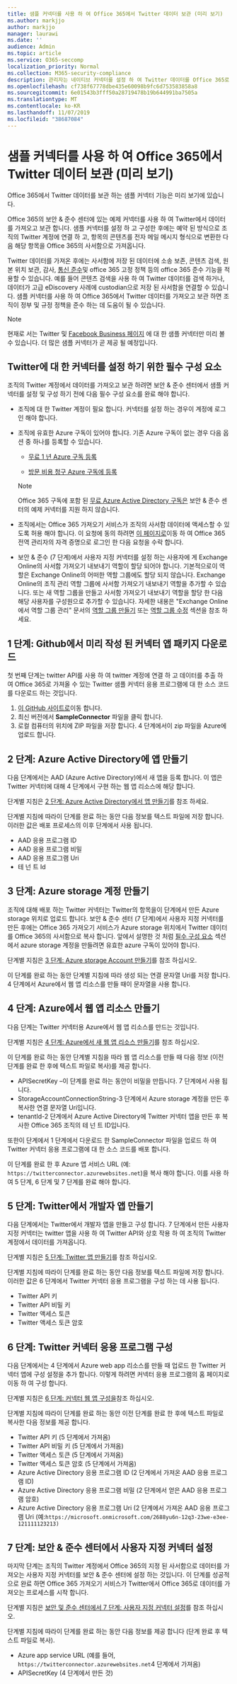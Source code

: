 ```yaml
---
title: 샘플 커넥터를 사용 하 여 Office 365에서 Twitter 데이터 보관 (미리 보기)
ms.author: markjjo
author: markjjo
manager: laurawi
ms.date: ''
audience: Admin
ms.topic: article
ms.service: O365-seccomp
localization_priority: Normal
ms.collection: M365-security-compliance
description: 관리자는 네이티브 커넥터를 설정 하 여 Twitter 데이터를 Office 365로 가져올 수 있습니다. 이를 통해 Office 365의 타사 데이터 원본에서 데이터를 보관할 수 있으므로 법적 보존, 콘텐츠 검색 및 보존 정책과 같은 규정 준수 기능을 사용 하 여 조직의 타사 데이터를 관리 하는 것을 관리할 수도 있습니다.
ms.openlocfilehash: cf738f67778dbe435e60098b9fc6d753583858a8
ms.sourcegitcommit: 6e01543b3fff50a28719478b19b644991ba7505a
ms.translationtype: MT
ms.contentlocale: ko-KR
ms.lasthandoff: 11/07/2019
ms.locfileid: "38687084"
---
```

# <a name="use-a-sample-connector-to-archive-twitter-data-in-office-365-preview"></a>샘플 커넥터를 사용 하 여 Office 365에서 Twitter 데이터 보관 (미리 보기)

Office 365에서 Twitter 데이터를 보관 하는 샘플 커넥터 기능은 미리 보기에 있습니다.

Office 365의 보안 & 준수 센터에 있는 예제 커넥터를 사용 하 여 Twitter에서 데이터를 가져오고 보관 합니다. 샘플 커넥터를 설정 하 고 구성한 후에는 예약 된 방식으로 조직의 Twitter 계정에 연결 하 고, 항목의 콘텐츠를 전자 메일 메시지 형식으로 변환한 다음 해당 항목을 Office 365의 사서함으로 가져옵니다.

Twitter 데이터를 가져온 후에는 사서함에 저장 된 데이터에 소송 보존, 콘텐츠 검색, 원본 위치 보관, 감사, [통신 준수](communication-compliance.md)및 office 365 고정 정책 등의 office 365 준수 기능을 적용할 수 있습니다. 예를 들어 콘텐츠 검색을 사용 하 여 Twitter 데이터를 검색 하거나, 데이터가 고급 eDiscovery 사례에 custodian으로 저장 된 사서함을 연결할 수 있습니다. 샘플 커넥터를 사용 하 여 Office 365에서 Twitter 데이터를 가져오고 보관 하면 조직이 정부 및 규정 정책을 준수 하는 데 도움이 될 수 있습니다.

> [!NOTE]
> 현재로 서는 Twitter 및 [Facebook Business 페이지](archive-facebook-data-with-sample-connector.md) 에 대 한 샘플 커넥터만 미리 볼 수 있습니다. 더 많은 샘플 커넥터가 곧 제공 될 예정입니다.


## <a name="prerequisites-for-setting-up-a-connector-for-twitter"></a>Twitter에 대 한 커넥터를 설정 하기 위한 필수 구성 요소

조직의 Twitter 계정에서 데이터를 가져오고 보관 하려면 보안 & 준수 센터에서 샘플 커넥터를 설정 및 구성 하기 전에 다음 필수 구성 요소를 완료 해야 합니다. 

- 조직에 대 한 Twitter 계정이 필요 합니다. 커넥터를 설정 하는 경우이 계정에 로그인 해야 합니다.

- 조직에 유효한 Azure 구독이 있어야 합니다. 기존 Azure 구독이 없는 경우 다음 옵션 중 하나를 등록할 수 있습니다.

    - [무료 1 년 Azure 구독 등록](https://azure.microsoft.com/free) 

    - [방문 비용 청구 Azure 구독에 등록](https://azure.microsoft.com/pricing/purchase-options/pay-as-you-go/)

    > [!NOTE]
    > Office 365 구독에 포함 된 [무료 Azure Active Directory 구독은](use-your-free-azure-ad-subscription-in-office-365.md) 보안 & 준수 센터의 예제 커넥터를 지원 하지 않습니다.

- 조직에서는 Office 365 가져오기 서비스가 조직의 사서함 데이터에 액세스할 수 있도록 허용 해야 합니다. 이 요청에 동의 하려면 [이 페이지로](https://login.microsoftonline.com/common/oauth2/authorize?client_id=570d0bec-d001-4c4e-985e-3ab17fdc3073&response_type=code&redirect_uri=https://portal.azure.com/&nonce=1234&prompt=admin_consent)이동 하 여 Office 365 전역 관리자의 자격 증명으로 로그인 한 다음 요청을 수락 합니다.

- 보안 & 준수 (7 단계)에서 사용자 지정 커넥터를 설정 하는 사용자에 게 Exchange Online의 사서함 가져오기 내보내기 역할이 할당 되어야 합니다. 기본적으로이 역할은 Exchange Online의 어떠한 역할 그룹에도 할당 되지 않습니다. Exchange Online의 조직 관리 역할 그룹에 사서함 가져오기 내보내기 역할을 추가할 수 있습니다. 또는 새 역할 그룹을 만들고 사서함 가져오기 내보내기 역할을 할당 한 다음 해당 사용자를 구성원으로 추가할 수 있습니다. 자세한 내용은 "Exchange Online에서 역할 그룹 관리" 문서의 [역할 그룹 만들기](https://docs.microsoft.com/Exchange/permissions-exo/role-groups#create-role-groups) 또는 [역할 그룹 수정](https://docs.microsoft.com/Exchange/permissions-exo/role-groups#modify-role-groups) 섹션을 참조 하세요.

## <a name="step-1-download-the-pre-built-connector-app-package-from-github"></a>1 단계: Github에서 미리 작성 된 커넥터 앱 패키지 다운로드

첫 번째 단계는 twitter API를 사용 하 여 twitter 계정에 연결 하 고 데이터를 추출 하 여 Office 365로 가져올 수 있는 Twitter 샘플 커넥터 응용 프로그램에 대 한 소스 코드를 다운로드 하는 것입니다.

1. [이 GitHub 사이트로](https://github.com/microsoft/m365-sample-twitter-connector-csharp-aspnet/releases)이동 합니다. 
2. 최신 버전에서 **SampleConnector** 파일을 클릭 합니다.
3. 로컬 컴퓨터의 위치에 ZIP 파일을 저장 합니다. 4 단계에서이 zip 파일을 Azure에 업로드 합니다.

## <a name="step-2-create-an-app-in-azure-active-directory"></a>2 단계: Azure Active Directory에 앱 만들기

다음 단계에서는 AAD (Azure Active Directory)에서 새 앱을 등록 합니다. 이 앱은 Twitter 커넥터에 대해 4 단계에서 구현 하는 웹 앱 리소스에 해당 합니다. 

단계별 지침은 [2 단계: Azure Active Directory에서 앱 만들기](deploy-twitter-connector.md#step-2-create-an-app-in-azure-active-directory)를 참조 하세요.

단계별 지침에 따라이 단계를 완료 하는 동안 다음 정보를 텍스트 파일에 저장 합니다. 이러한 값은 배포 프로세스의 이후 단계에서 사용 됩니다.

- AAD 응용 프로그램 ID
- AAD 응용 프로그램 비밀
- AAD 응용 프로그램 Uri
- 테 넌 트 Id

## <a name="step-3-create-an-azure-storage-account"></a>3 단계: Azure storage 계정 만들기

조직에 대해 배포 하는 Twitter 커넥터는 Twitter의 항목을이 단계에서 만든 Azure storage 위치로 업로드 합니다. 보안 & 준수 센터 (7 단계)에서 사용자 지정 커넥터를 만든 후에는 Office 365 가져오기 서비스가 Azure storage 위치에서 Twitter 데이터를 Office 365의 사서함으로 복사 합니다. 앞에서 설명한 것 처럼 [필수 구성 요소](#prerequisites-for-setting-up-a-connector-for-twitter) 섹션에서 azure storage 계정을 만들려면 유효한 azure 구독이 있어야 합니다.

단계별 지침은 [3 단계: Azure storage Account 만들기](deploy-twitter-connector.md#step-3-create-an-azure-storage-account)를 참조 하십시오.

이 단계를 완료 하는 동안 단계별 지침에 따라 생성 되는 연결 문자열 Uri를 저장 합니다. 4 단계에서 Azure에서 웹 앱 리소스를 만들 때이 문자열을 사용 합니다.

## <a name="step-4-create-a-web-app-resource-in-azure"></a>4 단계: Azure에서 웹 앱 리소스 만들기

다음 단계는 Twitter 커넥터용 Azure에서 웹 앱 리소스를 만드는 것입니다. 

단계별 지침은 [4 단계: Azure에서 새 웹 앱 리소스 만들기](deploy-twitter-connector.md#step-4-create-a-new-web-app-resource-in-azure)를 참조 하십시오.

이 단계를 완료 하는 동안 단계별 지침을 따라 웹 앱 리소스를 만들 때 다음 정보 (이전 단계를 완료 한 후에 텍스트 파일로 복사)를 제공 합니다.

- APISecretKey –이 단계를 완료 하는 동안이 비밀을 만듭니다. 7 단계에서 사용 됩니다.
- StorageAccountConnectionString-3 단계에서 Azure storage 계정을 만든 후 복사한 연결 문자열 Uri입니다.
- tenantId-2 단계에서 Azure Active Directory에 Twitter 커넥터 앱을 만든 후 복사한 Office 365 조직의 테 넌 트 ID입니다.

또한이 단계에서 1 단계에서 다운로드 한 SampleConnector 파일을 업로드 하 여 Twitter 커넥터 응용 프로그램에 대 한 소스 코드를 배포 합니다.

이 단계를 완료 한 후 Azure 앱 서비스 URL (예: `https://twitterconnector.azurewebsites.net`)을 복사 해야 합니다. 이를 사용 하 여 5 단계, 6 단계 및 7 단계를 완료 해야 합니다.

## <a name="step-5-create-developer-app-on-twitter"></a>5 단계: Twitter에서 개발자 앱 만들기

다음 단계에서는 Twitter에서 개발자 앱을 만들고 구성 합니다. 7 단계에서 만든 사용자 지정 커넥터는 twitter 앱을 사용 하 여 Twitter API와 상호 작용 하 여 조직의 Twitter 계정에서 데이터를 가져옵니다.

단계별 지침은 [5 단계: Twitter 앱 만들기](deploy-twitter-connector.md#step-5-create-the-twitter-app)를 참조 하십시오.

단계별 지침에 따라이 단계를 완료 하는 동안 다음 정보를 텍스트 파일에 저장 합니다. 이러한 값은 6 단계에서 Twitter 커넥터 응용 프로그램을 구성 하는 데 사용 됩니다.

- Twitter API 키
- Twitter API 비밀 키
- Twitter 액세스 토큰
- Twitter 액세스 토큰 암호

## <a name="step-6-configure-the-twitter-connector-app"></a>6 단계: Twitter 커넥터 응용 프로그램 구성

다음 단계에서는 4 단계에서 Azure web app 리소스를 만들 때 업로드 한 Twitter 커넥터 앱에 구성 설정을 추가 합니다. 이렇게 하려면 커넥터 응용 프로그램의 홈 페이지로 이동 하 여 구성 합니다.

단계별 지침은 [6 단계: 커넥터 웹 앱 구성을](deploy-twitter-connector.md#step-6-configure-the-connector-web-app)참조 하십시오.

단계별 지침에 따라이 단계를 완료 하는 동안 이전 단계를 완료 한 후에 텍스트 파일로 복사한 다음 정보를 제공 합니다.

- Twitter API 키 (5 단계에서 가져옴)
- Twitter API 비밀 키 (5 단계에서 가져옴)
- Twitter 액세스 토큰 (5 단계에서 가져옴)
- Twitter 액세스 토큰 암호 (5 단계에서 가져옴)
- Azure Active Directory 응용 프로그램 ID (2 단계에서 가져온 AAD 응용 프로그램 ID)
- Azure Active Directory 응용 프로그램 비밀 (2 단계에서 얻은 AAD 응용 프로그램 암호)
- Azure Active Directory 응용 프로그램 Uri (2 단계에서 가져온 AAD 응용 프로그램 Uri (예:`https://microsoft.onmicrosoft.com/2688yu6n-12q3-23we-e3ee-121111123213)`

## <a name="step-7-set-up-a-custom-connector-in-the-security--compliance-center"></a>7 단계: 보안 & 준수 센터에서 사용자 지정 커넥터 설정

마지막 단계는 조직의 Twitter 계정에서 Office 365의 지정 된 사서함으로 데이터를 가져오는 사용자 지정 커넥터를 보안 & 준수 센터에 설정 하는 것입니다. 이 단계를 성공적으로 완료 하면 Office 365 가져오기 서비스가 Twitter에서 Office 365로 데이터를 가져오는 프로세스를 시작 합니다. 

단계별 지침은 [보안 및 준수 센터에서 7 단계: 사용자 지정 커넥터 설정](deploy-twitter-connector.md#step-7-set-up-a-custom-connector-in-the-security-and-compliance-center)를 참조 하십시오. 

단계별 지침에 따라이 단계를 완료 하는 동안 다음 정보를 제공 합니다 (단계 완료 후 텍스트 파일로 복사).

- Azure app service URL (예를 들어, `https://twitterconnector.azurewebsites.net`4 단계에서 가져옴)
- APISecretKey (4 단계에서 만든 것)
